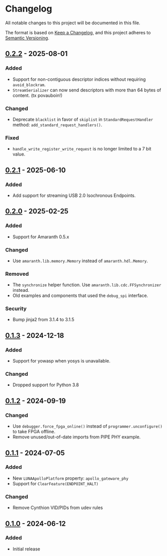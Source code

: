 # Changelog

All notable changes to this project will be documented in this file.

The format is based on [Keep a Changelog](https://keepachangelog.com/en/1.1.0/),
and this project adheres to [Semantic Versioning](https://semver.org/spec/v2.0.0.html).

<!--
## [Unreleased]
-->

## [0.2.2] - 2025-08-01
### Added
* Support for non-contiguous descriptor indices without requiring `avoid_blockram`.
* `StreamSerializer` can now send descriptors with more than 64 bytes of content.  (tx povauboin!)

### Changed
* Deprecate `blacklist` in favor of `skiplist` in `StandardRequestHandler` method: `add_standard_request_handlers()`.

### Fixed
* `handle_write_register_write_request` is no longer limited to a 7 bit value.



## [0.2.1] - 2025-06-10
### Added
* Add support for streaming USB 2.0 Isochronous Endpoints.

## [0.2.0] - 2025-02-25
### Added
* Support for Amaranth 0.5.x
### Changed
* Use `amaranth.lib.memory.Memory` instead of `amaranth.hdl.Memory`.
### Removed
* The `synchronize` helper function. Use `amaranth.lib.cdc.FFSynchronizer` instead.
* Old examples and components that used the `debug_spi` interface.
### Security
* Bump jinja2 from 3.1.4 to 3.1.5


## [0.1.3] - 2024-12-18
### Added
* Support for yowasp when yosys is unavailable.
### Changed
* Dropped support for Python 3.8


## [0.1.2] - 2024-09-19
### Changed
* Use `debugger.force_fpga_online()` instead of `programmer.unconfigure()` to take FPGA offline.
* Remove unused/out-of-date imports from PIPE PHY example.


## [0.1.1] - 2024-07-05
### Added
- New `LUNAApolloPlatform` property: `apollo_gateware_phy`
- Support for `ClearFeature(ENDPOINT_HALT)`
### Changed
- Remove Cynthion VID/PIDs from udev rules


## [0.1.0] - 2024-06-12
### Added
- Initial release

[Unreleased]: https://github.com/greatscottgadgets/luna/compare/0.2.2...HEAD
[0.2.2]: https://github.com/greatscottgadgets/luna/compare/0.2.1...0.2.2
[0.2.1]: https://github.com/greatscottgadgets/luna/compare/0.2.0...0.2.1
[0.2.0]: https://github.com/greatscottgadgets/luna/compare/0.1.3...0.2.0
[0.1.3]: https://github.com/greatscottgadgets/luna/compare/0.1.2...0.1.3
[0.1.2]: https://github.com/greatscottgadgets/luna/compare/0.1.1...0.1.2
[0.1.1]: https://github.com/greatscottgadgets/luna/compare/0.1.0...0.1.1
[0.1.0]: https://github.com/greatscottgadgets/luna/releases/tag/0.1.0
